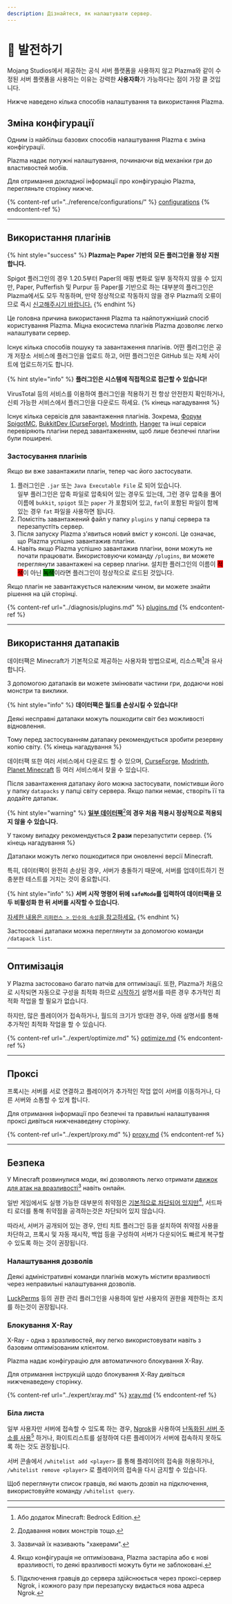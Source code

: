 ```yaml
---
description: Дізнайтеся, як налаштувати сервер.
---
```


# 🎨 발전하기

Mojang Studios에서 제공하는 공식 서버 플랫폼을 사용하지 않고 Plazma와 같이 수정된 서버 플랫폼을 사용하는 이유는 강력한 **사용자화**가 가능하다는 점이 가장 클 것입니다.

Нижче наведено кілька способів налаштування та використання Plazma.

## Зміна конфігурації <a href="#id-1" id="id-1"></a>

Одним із найбільш базових способів налаштування Plazma є зміна конфігурації.

Plazma надає потужні налаштування, починаючи від механіки гри до властивостей мобів.

Для отримання докладної інформації про конфігурацію Plazma, перегляньте сторінку нижче.

{% content-ref url="../reference/configurations/" %}
[configurations](../reference/configurations/)
{% endcontent-ref %}

***

## Використання плагінів <a href="#id-2" id="id-2"></a>

{% hint style="success" %}
**Plazma는 Paper 기반의 모든 플러그인을 정상 지원합니다.**

Spigot 플러그인의 경우 1.20.5부터 Paper의 매핑 변화로 일부 동작하지 않을 수 있지만, Paper, Pufferfish 및 Purpur 등 Paper를 기반으로 하는 대부분의 플러그인은 Plazma에서도 모두 작동하며, 만약 정상적으로 작동하지 않을 경우 Plazma의 오류이므로 즉시 [신고해주시기 바랍니다.](../diagnosis/plugins.md)
{% endhint %}

Це головна причина використання Plazma та найпотужніший спосіб користування Plazma. Міцна екосистема плагінів Plazma дозволяє легко налаштувати сервер.

Існує кілька способів пошуку та завантаження плагінів. 어떤 플러그인은 공개 저장소 서비스에 플러그인을 업로드 하고, 어떤 플러그인은 GitHub 또는 자체 사이트에 업로드하기도 합니다.

{% hint style="info" %}
**플러그인은 시스템에 직접적으로 접근할 수 있습니다!**

VirusTotal 등의 서비스를 이용하여 플러그인을 적용하기 전 항상 안전한지 확인하거나, 신뢰 가능한 서비스에서 플러그인을 다운로드 하세요.
{% кінець нагадування %}

Існує кілька сервісів для завантаження плагінів. Зокрема, [Форум SpigotMC](https://www.spigotmc.org/resources/), [BukkitDev (CurseForge)](https://dev.bukkit.org/bukkit-plugins), [Modrinth](https://modrinth.com/plugins), [Hanger](https://hangar.papermc.io/) та інші сервіси перевіряють плагіни перед завантаженням, щоб лише безпечні плагіни були поширені.

### Застосування плагінів <a href="#id-2.1" id="id-2.1"></a>

Якщо ви вже завантажили плагін, тепер час його застосувати.

1. 플러그인은 `.jar` 또는 `Java Executable File` 로 되어 있습니다.\
   일부 플러그인은 압축 파일로 압축되어 있는 경우도 있는데, 그런 경우 압축을 풀어 이름에 `bukkit`, `spigot` 또는 `paper` 가 포함되어 있고, `fat`이 포함된 파일이 함께 있는 경우 `fat` 파일을 사용하면 됩니다.
2. Помістіть завантажений файл у папку `plugins` у папці сервера та перезапустіть сервер.
3. Після запуску Plazma з'явиться новий вміст у консолі. Це означає, що Plazma успішно завантажив плагіни.
4. Навіть якщо Plazma успішно завантажив плагіни, вони можуть не почати працювати. Використовуючи команду `/plugins`, ви можете переглянути завантажені на сервер плагіни. 설치한 플러그인의 이름이 <mark style="background-color:red;">적색</mark>이 아닌 <mark style="background-color:green;">녹색</mark>이라면 플러그인이 정상적으로 로드된 것입니다.

Якщо плагін не завантажується належним чином, ви можете знайти рішення на цій сторінці.

{% content-ref url="../diagnosis/plugins.md" %}
[plugins.md](../diagnosis/plugins.md)
{% endcontent-ref %}

***

## Використання датапаків <a href="#id-3" id="id-3"></a>

데이터팩은 Minecraft가 기본적으로 제공하는 사용자화 방법으로써, 리소스팩[^1]과 유사합니다.

З допомогою датапаків ви можете змінювати частини гри, додаючи нові монстри та виклики.

{% hint style="info" %}
**데이터팩은 월드를 손상시킬 수 있습니다!**

Деякі несправні датапаки можуть пошкодити світ без можливості відновлення.

Тому перед застосуванням датапаку рекомендується зробити резервну копію світу.
{% кінець нагадування %}

데이터팩 또한 여러 서비스에서 다운로드 할 수 있으며, [CurseForge](https://www.curseforge.com/minecraft/search?page=1\\&pageSize=50\\&sortBy=relevancy\\&class=data-packs), [Modrinth](https://modrinth.com/datapacks), [Planet Minecraft](https://www.planetminecraft.com/data-packs/) 등 여러 서비스에서 찾을 수 있습니다.

Після завантаження датапаку його можна застосувати, помістивши його у папку `datapacks` у папці світу сервера. Якщо папки немає, створіть її та додайте датапак.

{% hint style="warning" %}
[**일부 데이터팩**](#user-content-fn-2)[^2]**의 경우 처음 적용시 정상적으로 적용되지 않을 수 있습니다.**

У такому випадку рекомендується **2 рази** перезапустити сервер.
{% кінець нагадування %}

Датапаки можуть легко пошкодитися при оновленні версії Minecraft.

특히, 데이터팩이 완전히 손상된 경우, 서버가 충돌하기 때문에, 서버를 업데이트하기 전 충분한 테스트를 거치는 것이 중요합니다.

{% hint style="info" %}
**서버 시작 명령어 뒤에 `safeMode`를 입력하여 데이터팩을 모두 비활성화 한 뒤 서버를 시작할 수 있습니다.**

[자세한 내용은 `리퍼런스 > 인수와 속성`을 참고하세요.](../reference/arguments.md#safemode)
{% endhint %}

Застосовані датапаки можна переглянути за допомогою команди `/datapack list`.

***

## Оптимізація <a href="#id-4" id="id-4"></a>

У Plazma застосовано багато патчів для оптимізації. 또한, Plazma가 처음으로 시작되면 자동으로 구성을 최적화 하므로 [시작하기](./) 설명서를 따른 경우 추가적인 최적화 작업을 할 필요가 없습니다.

하지만, 많은 플레이어가 접속하거나, 월드의 크기가 방대한 경우, 아래 설명서를 통해 추가적인 최적화 작업을 할 수 있습니다.

{% content-ref url="../expert/optimize.md" %}
[optimize.md](../expert/optimize.md)
{% endcontent-ref %}

***

## Проксі <a href="#id-5" id="id-5"></a>

프록시는 서버를 서로 연결하고 플레이어가 추가적인 작업 없이 서버를 이동하거나, 다른 서버와 소통할 수 있게 합니다.

Для отримання інформації про безпечні та правильні налаштування проксі дивіться нижченаведену сторінку.

{% content-ref url="../expert/proxy.md" %}
[proxy.md](../expert/proxy.md)
{% endcontent-ref %}

***

## Безпека <a href="#id-5" id="id-5"></a>

У Minecraft розвинулися моди, які дозволяють легко отримати [движок для атак на вразливості](#user-content-fn-3)[^3] навіть онлайн.

일반 게임에서도 실행 가능한 대부분의 취약점은 [기본적으로 차단되어 있지만](#user-content-fn-4)[^4], 서드파티 로더를 통해 취약점을 공격하는것은 차단되어 있지 않습니다.

따라서, 서버가 공개되어 있는 경우, 안티 치트 플러그인 등을 설치하여 취약점 사용을 차단하고, 프록시 및 자동 재시작, 백업 등을 구성하여 서버가 다운되어도 빠르게 복구할 수 있도록 하는 것이 권장됩니다.

### Налаштування дозволів <a href="#id-5.1" id="id-5.1"></a>

Деякі адміністративні команди плагінів можуть містити вразливості через неправильні налаштування дозволів.

[LuckPerms](https://luckperms.net/) 등의 권한 관리 플러그인을 사용하여 일반 사용자의 권한을 제한하는 조치를 하는것이 권장됩니다.

### Блокування X-Ray <a href="#id-5.2" id="id-5.2"></a>

X-Ray - одна з вразливостей, яку легко використовувати навіть з базовим оптимізованим клієнтом.

Plazma надає конфігурацію для автоматичного блокування X-Ray.

Для отримання інструкцій щодо блокування X-Ray дивіться нижченаведену сторінку.

{% content-ref url="../expert/xray.md" %}
[xray.md](../expert/xray.md)
{% endcontent-ref %}

### Біла листа <a href="#id-5.3" id="id-5.3"></a>

일부 사용자만 서버에 접속할 수 있도록 하는 경우, [Ngrok](./#id-6.2)을 사용하여 [난독화된 서버 주소를 사용](#user-content-fn-5)[^5] 하거나, 화이트리스트를 설정하여 다른 플레이어가 서버에 접속하지 못하도록 하는 것도 권장됩니다.

서버 콘솔에서 `/whitelist add <player>` 를 통해 플레이어의 접속을 허용하거나, `/whitelist remove <player>` 로 플레이어의 접속을 다시 금지할 수 있습니다.

Щоб переглянути список гравців, які мають дозвіл на підключення, використовуйте команду `/whitelist query`.

***

[^1]: Або додаток Minecraft: Bedrock Edition.

[^2]: Додавання нових монстрів тощо.

[^3]: Зазвичай їх називають "хакерами".

[^4]: Якщо конфігурація не оптимізована, Plazma застаріла або є нові вразливості, то деякі вразливості можуть бути не заблоковані.

[^5]: Підключення гравців до сервера здійснюється через проксі-сервер Ngrok, і кожного разу при перезапуску видається нова адреса Ngrok.
